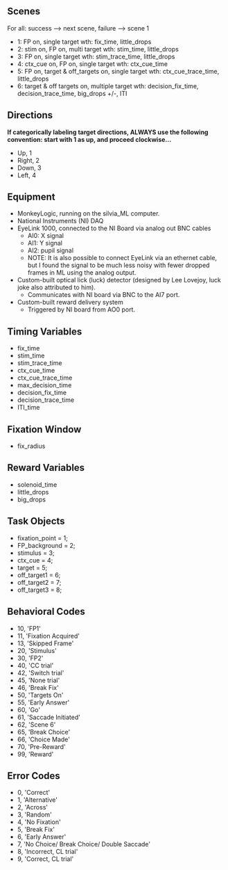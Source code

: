 ## Scenes
For all: success --> next scene, failure --> scene 1
- 1: FP on, single target wth: fix_time, little_drops
- 2: stim on, FP on, multi target wth: stim_time, little_drops
- 3: FP on, single target wth: stim_trace_time, little_drops
- 4: ctx_cue on, FP on, single target wth: ctx_cue_time
- 5: FP on, target & off_targets on, single target wth: ctx_cue_trace_time, little_drops
- 6: target & off targets on, multiple target wth: decision_fix_time, decision_trace_time, big_drops +/-, ITI

## Directions
**If categorically labeling target directions, ALWAYS use the following convention: start with 1 as up, and proceed clockwise...**
- Up, 1
- Right, 2
- Down, 3
- Left, 4

## Equipment 
- MonkeyLogic, running on the silvia_ML computer.
- National Instruments (NI) DAQ
- EyeLink 1000, connected to the NI Board via analog out BNC cables 
  - AI0: X signal
  - AI1: Y signal
  - AI2: pupil signal
  - NOTE: It is also possible to connect EyeLink via an ethernet cable, but I found the signal to be much less noisy with fewer dropped frames in ML using the analog output.
- Custom-built optical lick (luck) detector (designed by Lee Lovejoy, luck joke also attributed to him).
  - Communicates with NI board via BNC to the AI7 port.
- Custom-built reward delivery system
  - Triggered by NI board from AO0 port.

## Timing Variables
- fix_time
- stim_time
- stim_trace_time
- ctx_cue_time
- ctx_cue_trace_time
- max_decision_time
- decision_fix_time
- decision_trace_time
- ITI_time

## Fixation Window
- fix_radius

## Reward Variables
- solenoid_time
- little_drops
- big_drops

## Task Objects
- fixation_point = 1;
- FP_background = 2;
- stimulus = 3;
- ctx_cue = 4;
- target = 5;
- off_target1 = 6;
- off_target2 = 7;
- off_target3 = 8;

## Behavioral Codes
- 10, 'FP1'
- 11, 'Fixation Acquired'
- 13, 'Skipped Frame'
- 20, 'Stimulus'
- 30, 'FP2'
- 40, 'CC trial'
- 42, 'Switch trial'
- 45, 'None trial'
- 46, 'Break Fix'
- 50, 'Targets On'
- 55, 'Early Answer'
- 60, 'Go'
- 61, 'Saccade Initiated'
- 62, 'Scene 6'
- 65, 'Break Choice'
- 66, 'Choice Made'
- 70, 'Pre-Reward'
- 99, 'Reward'

## Error Codes
- 0, 'Correct'
- 1, 'Alternative'
- 2, 'Across'
- 3, 'Random'
- 4, 'No Fixation'
- 5, 'Break Fix'
- 6, 'Early Answer'
- 7, 'No Choice/ Break Choice/ Double Saccade'
- 8, 'Incorrect, CL trial'
- 9, 'Correct, CL trial'


